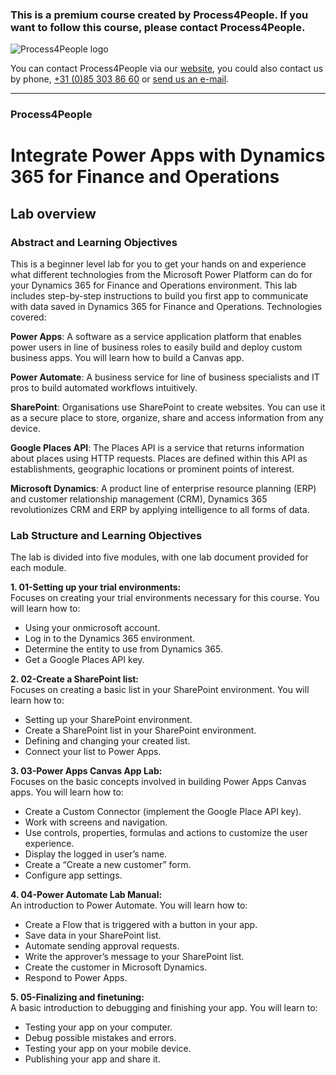 ### This is a premium course created by Process4People. If you want to follow this course, please contact Process4People. ###
<img src="https://www.process4people.com/wp-content/uploads/2019/09/P4P-logo-png-1-e1568383922858.png" alt="Process4People logo">
<p>You can contact Process4People via our <a href="https://www.process4people.com/contact/" target=_blank>website</a>, you could also contact us by phone, <a href="tel:+31853038660" target="_blank">+31 (0)85 303 86 60</a> or <a href="mailto:sven.noomen@process4people.nl" target="_blank">send us an e-mail</a>.</p>

- - - - - - - - - 

### Process4People ###
# Integrate Power Apps with Dynamics 365 for Finance and Operations #
## Lab overview ##

### Abstract and Learning Objectives ###

This is a beginner level lab for you to get your hands on and experience what different technologies from the Microsoft Power Platform can do for your Dynamics 365 for Finance and Operations environment. This lab includes step-by-step instructions to build you first app to communicate with data saved in Dynamics 365 for Finance and Operations. Technologies covered:

<b>Power Apps</b>: A software as a service application platform that enables power users in line of business roles to easily build and deploy custom business apps. You will learn how to build a Canvas app.

<b>Power Automate</b>: A business service for line of business specialists and IT pros to build automated workflows intuitively.
 
<b>SharePoint</b>: Organisations use SharePoint to create websites. You can use it as a secure place to store, organize, share and access information from any device.

<b>Google Places API</b>: The Places API is a service that returns information about places using HTTP requests. Places are defined within this API as establishments, geographic locations or prominent points of interest.

<b>Microsoft Dynamics</b>: A product line of enterprise resource planning (ERP) and customer relationship management (CRM), Dynamics 365 revolutionizes CRM and ERP by applying intelligence to all forms of data.
### <p>Lab Structure and Learning Objectives</p> ###
The lab is divided into five modules, with one lab document provided for each module.

<b>1.	01-Setting up your trial environments:</b>
<br> Focuses on creating your trial environments necessary for this course. You will learn how to:
*	Using your onmicrosoft account.
*	Log in to the Dynamics 365 environment.
*	Determine the entity to use from Dynamics 365.
*	Get a Google Places API key.

<b>2.	02-Create a SharePoint list:</b>
<br>Focuses on creating a basic list in your SharePoint environment. You will learn how to:
*	Setting up your SharePoint environment.
*	Create a SharePoint list in your SharePoint environment.
*	Defining and changing your created list.
*	Connect your list to Power Apps.

<b>3.	03-Power Apps Canvas App Lab:</b>
<br>Focuses on the basic concepts involved in building Power Apps Canvas apps. You will learn how to:
*	Create a Custom Connector (implement the Google Place API key).
*	Work with screens and navigation.
*	Use controls, properties, formulas and actions to customize the user experience.
*	Display the logged in user’s name.
*	Create a “Create a new customer” form.
*	Configure app settings.

<b>4.	04-Power Automate Lab Manual:</b>
<br>An introduction to Power Automate. You will learn how to:
*	Create a Flow that is triggered with a button in your app.
*	Save data in your SharePoint list.
*	Automate sending approval requests.
*	Write the approver’s message to your SharePoint list.
*	Create the customer in Microsoft Dynamics.
*	Respond to Power Apps.

<b>5.	05-Finalizing and finetuning:</b>
<br>A basic introduction to debugging and finishing your app. You will learn to:
*	Testing your app on your computer.
*	Debug possible mistakes and errors.
*	Testing your app on your mobile device.
*	Publishing your app and share it.
